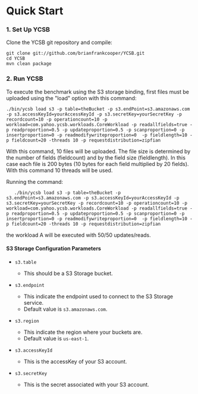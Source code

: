 Quick Start
===============
### 1. Set Up YCSB

Clone the YCSB git repository and compile:

    git clone git://github.com/brianfrankcooper/YCSB.git
    cd YCSB
    mvn clean package

### 2. Run YCSB

To execute the benchmark using the S3 storage binding, first files must be uploaded using the "load" option with this command:

    ./bin/ycsb load s3 -p table=theBucket -p s3.endPoint=s3.amazonaws.com -p s3.accessKeyId=yourAccessKeyId -p s3.secretKey=yourSecretKey -p recordcount=10 -p operationcount=10 -p workload=com.yahoo.ycsb.workloads.CoreWorkload -p readallfields=true -p readproportion=0.5 -p updateproportion=0.5 -p scanproportion=0 -p insertproportion=0 -p readmodifywriteproportion=0  -p fieldlength=10 -p fieldcount=20 -threads 10 -p requestdistribution=zipfian

With this command, 10 files will be uploaded. The file size is determined by the number of fields (fieldcount) and by the field size (fieldlength). In this case each file is 200 bytes (10 bytes for each field multiplied by 20 fields). With this command 10 threads will be used.

Running the command:

       ./bin/ycsb load s3 -p table=theBucket -p s3.endPoint=s3.amazonaws.com -p s3.accessKeyId=yourAccessKeyId -p s3.secretKey=yourSecretKey -p recordcount=10 -p operationcount=10 -p workload=com.yahoo.ycsb.workloads.CoreWorkload -p readallfields=true -p readproportion=0.5 -p updateproportion=0.5 -p scanproportion=0 -p insertproportion=0 -p readmodifywriteproportion=0  -p fieldlength=10 -p fieldcount=20 -threads 10 -p requestdistribution=zipfian

the workload A will be executed with 50/50 updates/reads. 

#### S3 Storage Configuration Parameters
- `s3.table`
  - This should be a S3 Storage bucket. 
 
- `s3.endpoint`
  - This indicate the endpoint used to connect to the S3 Storage service.
  - Default value is `s3.amazonaws.com`.

- `s3.region`
  - This indicate the region where your buckets are.
  - Default value is `us-east-1`.
 
- `s3.accessKeyId`
  - This is the accessKey of your S3 account.
 
- `s3.secretKey`
  - This is the secret associated with your S3 account.
